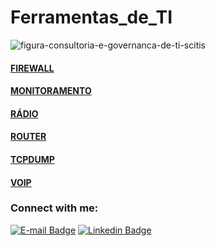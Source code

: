 # Ferramentas_de_TI   

![figura-consultoria-e-governanca-de-ti-scitis](https://user-images.githubusercontent.com/30474126/109063568-ae4c5000-76bf-11eb-8764-c2b5e108cc47.png)

#### [FIREWALL](https://github.com/piresand/Ferramentas_de_TI/tree/main/FIREWALL)   
#### [MONITORAMENTO](https://github.com/piresand/Ferramentas_de_TI/tree/main/MONITORAMENTO)
#### [RÁDIO](https://github.com/piresand/Ferramentas_de_TI/tree/main/RADIO)      
#### [ROUTER](https://github.com/piresand/Ferramentas_de_TI/tree/main/ROUTER)      
#### [TCPDUMP](https://github.com/piresand/Ferramentas_de_TI/tree/main/TCPDUMP)    
#### [VOIP](https://github.com/piresand/Ferramentas_de_TI/tree/main/VOIP)    

### Connect with me:
[![E-mail Badge](https://img.shields.io/badge/Email-andrepires.corporativo%40gmail.com-green)](andrepires.corporativo@gmail.com)
[![Linkedin Badge](https://img.shields.io/badge/-LinkedIn-blue?style=flat-square&logo=Linkedin&logoColor=white&link=https://www.linkedin.com/in/andre-s-pires)](https://br.linkedin.com/in/andre-s-pires?trk=profile-badge)  

